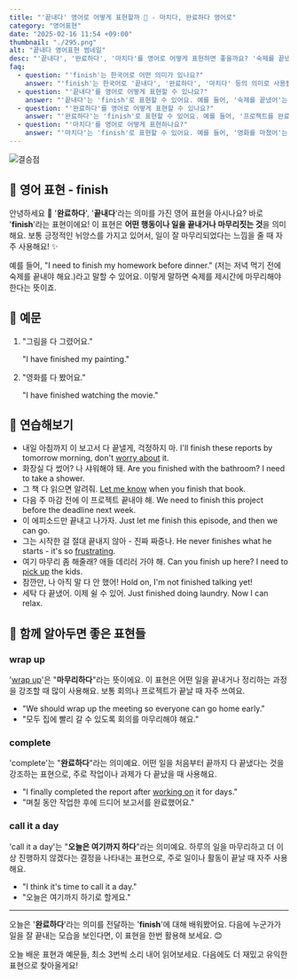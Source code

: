 ```yaml
---
title: "'끝내다' 영어로 어떻게 표현할까 ️🥇 - 마치다, 완료하다 영어로"
category: "영어표현"
date: "2025-02-16 11:54 +09:00"
thumbnail: "./295.png"
alt: "끝내다 영어표현 썸네일"
desc: "'끝내다', '완료하다', '마치다'를 영어로 어떻게 표현하면 좋을까요? '숙제를 끝냈어', '프로젝트를 완료했어', '영화를 마쳤어' 등을 영어로 표현하는 법을 배워봅시다. 다양한 예문을 통해서 연습하고 본인의 표현으로 만들어 보세요."
faq:
  - question: "'finish'는 한국어로 어떤 의미가 있나요?"
    answer: "'finish'는 한국어로 '끝내다', '완료하다', '마치다' 등의 의미로 사용됩니다."
  - question: "'끝내다'를 영어로 어떻게 표현할 수 있나요?"
    answer: "'끝내다'는 'finish'로 표현할 수 있어요. 예를 들어, '숙제를 끝냈어'는 'I finished my homework'라고 말할 수 있어요."
  - question: "'완료하다'를 영어로 어떻게 표현할 수 있나요?"
    answer: "'완료하다'는 'finish'로 표현할 수 있어요. 예를 들어, '프로젝트를 완료했어'는 'I finished the project'로 말할 수 있어요."
  - question: "'마치다'를 영어로 어떻게 표현하나요?"
    answer: "'마치다'는 'finish'로 표현할 수 있어요. 예를 들어, '영화를 마쳤어'는 'I finished watching the movie'라고 할 수 있어요."
---
```


![결승점](./295-1.jpg)

## 🌟 영어 표현 - finish

안녕하세요 👋 '**완료하다**', '**끝내다**'라는 의미를 가진 영어 표현을 아시나요? 바로 '**finish**'라는 표현이에요! 이 표현은 **어떤 행동이나 일을 끝내거나 마무리짓는 것**을 의미해요. 보통 긍정적인 뉘앙스를 가지고 있어서, 일이 잘 마무리되었다는 느낌을 줄 때 자주 사용해요! ✨

예를 들어, "I need to finish my homework before dinner." (저는 저녁 먹기 전에 숙제를 끝내야 해요.)라고 말할 수 있어요. 이렇게 말하면 숙제를 제시간에 마무리해야 한다는 뜻이죠.

## 📖 예문

1. "그림을 다 그렸어요."

   "I have finished my painting."

2. "영화를 다 봤어요."

   "I have finished watching the movie."

## 💬 연습해보기

<ul data-interactive-list>
  <li data-interactive-item>
    <span data-toggler>내일 아침까지 이 보고서 다 끝낼게, 걱정하지 마.</span>
    <span data-answer>I'll finish these reports by tomorrow morning, don't <a href="/blog/in-english/209.worry-about/">worry about</a> it.</span>
  </li>
  <li data-interactive-item>
    <span data-toggler>화장실 다 썼어? 나 샤워해야 돼.</span>
    <span data-answer>Are you finished with the bathroom? I need to take a shower.</span>
  </li>
  <li data-interactive-item>
    <span data-toggler>그 책 다 읽으면 알려줘.</span>
    <span data-answer><a href="/blog/in-english/241.let-someone-know/">Let me know</a> when you finish that book.</span>
  </li>
  <li data-interactive-item>
    <span data-toggler>다음 주 마감 전에 이 프로젝트 끝내야 해.</span>
    <span data-answer>We need to finish this project before the deadline next week.</span>
  </li>
  <li data-interactive-item>
    <span data-toggler>이 에피소드만 끝내고 나가자.</span>
    <span data-answer>Just let me finish this episode, and then we can go.</span>
  </li>
  <li data-interactive-item>
    <span data-toggler>그는 시작한 걸 절대 끝내지 않아 - 진짜 짜증나.</span>
    <span data-answer>He never finishes what he starts - it's so <a href="/blog/in-english/378.frustrating/">frustrating</a>.</span>
  </li>
  <li data-interactive-item>
    <span data-toggler>여기 마무리 좀 해줄래? 애들 데리러 가야 해.</span>
    <span data-answer>Can you finish up here? I need to <a href="/blog/in-english/178.pick-up/">pick up</a> the kids.</span>
  </li>
  <li data-interactive-item>
    <span data-toggler>잠깐만, 나 아직 말 다 안 했어!</span>
    <span data-answer>Hold on, I'm not finished talking yet!</span>
  </li>
  <li data-interactive-item>
    <span data-toggler>세탁 다 끝냈어. 이제 쉴 수 있어.</span>
    <span data-answer>Just finished doing laundry. Now I can relax.</span>
  </li>
</ul>

## 🤝 함께 알아두면 좋은 표현들

### wrap up

'[wrap up](/blog/in-english/249.wrap-up/)'은 "**마무리하다**"라는 뜻이에요. 이 표현은 어떤 일을 끝내거나 정리하는 과정을 강조할 때 많이 사용해요. 보통 회의나 프로젝트가 끝날 때 자주 쓰여요.

- "We should wrap up the meeting so everyone can go home early."
- "모두 집에 빨리 갈 수 있도록 회의를 마무리해야 해요."

### complete

'complete'는 "**완료하다**"라는 의미예요. 어떤 일을 처음부터 끝까지 다 끝냈다는 것을 강조하는 표현으로, 주로 작업이나 과제가 다 끝났을 때 사용해요.

- "I finally completed the report after [working on](/blog/in-english/370.work-on/) it for days."
- "며칠 동안 작업한 후에 드디어 보고서를 완료했어요."

### call it a day

'call it a day'는 "**오늘은 여기까지 하다**"라는 의미예요. 하루의 일을 마무리하고 더 이상 진행하지 않겠다는 결정을 나타내는 표현으로, 주로 일이나 활동이 끝날 때 자주 사용해요.

- "I think it's time to call it a day."
- "오늘은 여기까지 하기로 할게요."

---

오늘은 '**완료하다**'라는 의미를 전달하는 '**finish**'에 대해 배워봤어요. 다음에 누군가가 일을 잘 끝내는 모습을 보인다면, 이 표현을 한번 활용해 보세요. 😊

오늘 배운 표현과 예문들, 최소 3번씩 소리 내어 읽어보세요. 다음에도 더 재밌고 유익한 표현으로 찾아올게요!
